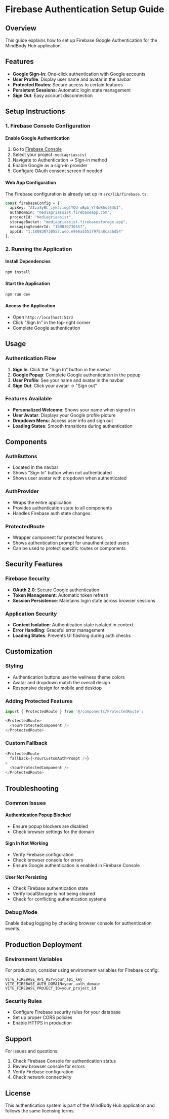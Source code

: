 # Firebase Authentication Setup Guide

## Overview
This guide explains how to set up Firebase Google Authentication for the MindBody Hub application.

## Features
- **Google Sign-In**: One-click authentication with Google accounts
- **User Profile**: Display user name and avatar in the navbar
- **Protected Routes**: Secure access to certain features
- **Persistent Sessions**: Automatic login state management
- **Sign Out**: Easy account disconnection

## Setup Instructions

### 1. Firebase Console Configuration

#### Enable Google Authentication
1. Go to [Firebase Console](https://console.firebase.google.com/)
2. Select your project: `mediagriassist`
3. Navigate to Authentication → Sign-in method
4. Enable Google as a sign-in provider
5. Configure OAuth consent screen if needed

#### Web App Configuration
The Firebase configuration is already set up in `src/lib/firebase.ts`:
```typescript
const firebaseConfig = {
  apiKey: "AIzaSyBL_iykJiiwgfYQU-uBpb_Yf4wB6sl63kI",
  authDomain: "mediagriassist.firebaseapp.com",
  projectId: "mediagriassist",
  storageBucket: "mediagriassist.firebasestorage.app",
  messagingSenderId: "180830730557",
  appId: "1:180830730557:web:e966a55537975a8ca36d54"
};
```

### 2. Running the Application

#### Install Dependencies
```bash
npm install
```

#### Start the Application
```bash
npm run dev
```

#### Access the Application
- Open `http://localhost:5173`
- Click "Sign In" in the top-right corner
- Complete Google authentication

## Usage

### Authentication Flow
1. **Sign In**: Click the "Sign In" button in the navbar
2. **Google Popup**: Complete Google authentication in the popup
3. **User Profile**: See your name and avatar in the navbar
4. **Sign Out**: Click your avatar → "Sign out"

### Features Available
- **Personalized Welcome**: Shows your name when signed in
- **User Avatar**: Displays your Google profile picture
- **Dropdown Menu**: Access user info and sign out
- **Loading States**: Smooth transitions during authentication

## Components

### AuthButtons
- Located in the navbar
- Shows "Sign In" button when not authenticated
- Shows user avatar with dropdown when authenticated

### AuthProvider
- Wraps the entire application
- Provides authentication state to all components
- Handles Firebase auth state changes

### ProtectedRoute
- Wrapper component for protected features
- Shows authentication prompt for unauthenticated users
- Can be used to protect specific routes or components

## Security Features

### Firebase Security
- **OAuth 2.0**: Secure Google authentication
- **Token Management**: Automatic token refresh
- **Session Persistence**: Maintains login state across browser sessions

### Application Security
- **Context Isolation**: Authentication state isolated in context
- **Error Handling**: Graceful error management
- **Loading States**: Prevents UI flashing during auth checks

## Customization

### Styling
- Authentication buttons use the wellness theme colors
- Avatar and dropdown match the overall design
- Responsive design for mobile and desktop

### Adding Protected Features
```typescript
import { ProtectedRoute } from '@/components/ProtectedRoute';

<ProtectedRoute>
  <YourProtectedComponent />
</ProtectedRoute>
```

### Custom Fallback
```typescript
<ProtectedRoute 
  fallback={<YourCustomAuthPrompt />}
>
  <YourProtectedComponent />
</ProtectedRoute>
```

## Troubleshooting

### Common Issues

#### Authentication Popup Blocked
- Ensure popup blockers are disabled
- Check browser settings for the domain

#### Sign In Not Working
- Verify Firebase configuration
- Check browser console for errors
- Ensure Google authentication is enabled in Firebase Console

#### User Not Persisting
- Check Firebase authentication state
- Verify localStorage is not being cleared
- Check for conflicting authentication systems

### Debug Mode
Enable debug logging by checking browser console for authentication events.

## Production Deployment

### Environment Variables
For production, consider using environment variables for Firebase config:
```env
VITE_FIREBASE_API_KEY=your_api_key
VITE_FIREBASE_AUTH_DOMAIN=your_auth_domain
VITE_FIREBASE_PROJECT_ID=your_project_id
```

### Security Rules
- Configure Firebase security rules for your database
- Set up proper CORS policies
- Enable HTTPS in production

## Support

For issues and questions:
1. Check Firebase Console for authentication status
2. Review browser console for errors
3. Verify Firebase configuration
4. Check network connectivity

## License

This authentication system is part of the MindBody Hub application and follows the same licensing terms.
